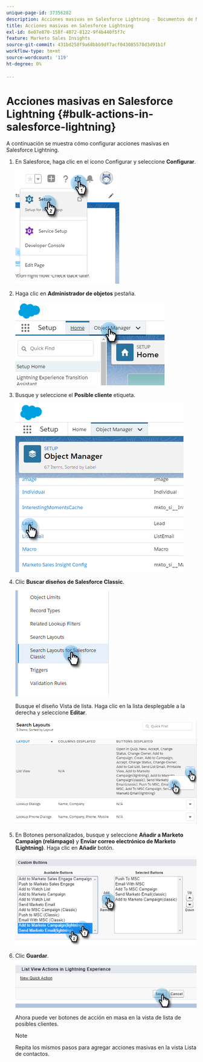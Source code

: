 ```yaml
---
unique-page-id: 37356282
description: Acciones masivas en Salesforce Lightning - Documentos de Marketo - Documentación del producto
title: Acciones masivas en Salesforce Lightning
exl-id: 8e07e870-158f-4072-8122-9f4b440f5f7c
feature: Marketo Sales Insights
source-git-commit: 431bd258f9a68bbb9df7acf043085578d3d91b1f
workflow-type: tm+mt
source-wordcount: '119'
ht-degree: 0%

---
```


# Acciones masivas en Salesforce Lightning {#bulk-actions-in-salesforce-lightning}

A continuación se muestra cómo configurar acciones masivas en Salesforce Lightning.

1. En Salesforce, haga clic en el icono Configurar y seleccione **Configurar**.

   ![](assets/bulk-actions-in-salesforce-lightning-1.png)

1. Haga clic en **Administrador de objetos** pestaña.

   ![](assets/bulk-actions-in-salesforce-lightning-2.png)

1. Busque y seleccione el **Posible cliente** etiqueta.

   ![](assets/bulk-actions-in-salesforce-lightning-3.png)

1. Clic **Buscar diseños de Salesforce Classic**.

   ![](assets/bulk-actions-in-salesforce-lightning-4.png)

   Busque el diseño Vista de lista. Haga clic en la lista desplegable a la derecha y seleccione **Editar**.

   ![](assets/bulk-actions-in-salesforce-lightning-5.png)

1. En Botones personalizados, busque y seleccione **Añadir a Marketo Campaign (relámpago)** y **Enviar correo electrónico de Marketo (Lightning)**. Haga clic en **Añadir** botón.

   ![](assets/bulk-actions-in-salesforce-lightning-6.png)

1. Clic **Guardar**.

   ![](assets/bulk-actions-in-salesforce-lightning-7.png)

   Ahora puede ver botones de acción en masa en la vista de lista de posibles clientes.

   >[!NOTE]
   >
   >Repita los mismos pasos para agregar acciones masivas en la vista Lista de contactos.

